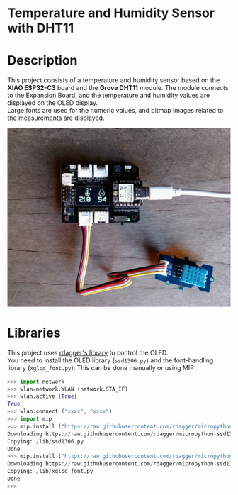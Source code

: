 # Temperature and Humidity Sensor with DHT11

# Description  
This project consists of a temperature and humidity sensor based on the **XIAO ESP32-C3** board and the **Grove DHT11** module. The module connects to the Expansion Board, and the temperature and humidity values are displayed on the OLED display.  
Large fonts are used for the numeric values, and bitmap images related to the measurements are displayed.

![alt text](images/C3BaseOledDHT11Bitmaps.jpg)

# Libraries  
This project uses [rdagger's library](https://github.com/rdagger/micropython-ssd1306) to control the OLED.  
You need to install the OLED library (`ssd1306.py`) and the font-handling library (`xglcd_font.py`). This can be done manually or using MIP:

```python annotate
>>> import network
>>> wlan=network.WLAN (network.STA_IF)
>>> wlan.active (True)
True
>>> wlan.connect ("xxxx", "xxxx")
>>> import mip
>>> mip.install ("https://raw.githubusercontent.com/rdagger/micropython-ssd1306/refs/heads/main/ssd1306.py")
Downloading https://raw.githubusercontent.com/rdagger/micropython-ssd1306/refs/heads/main/ssd1306.py to /lib
Copying: /lib/ssd1306.py
Done
>>> mip.install ("https://raw.githubusercontent.com/rdagger/micropython-ssd1306/refs/heads/main/xglcd_font.py")
Downloading https://raw.githubusercontent.com/rdagger/micropython-ssd1306/refs/heads/main/xglcd_font.py to /lib
Copying: /lib/xglcd_font.py
Done
>>> 

```
